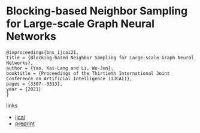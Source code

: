 # Blocking-based Neighbor Sampling for Large-scale Graph Neural Networks

```
@inproceedings{bns_ijcai21,
title = {Blocking-based Neighbor Sampling for Large-scale Graph Neural Networks},
author = {Yao, Kai-Lang and Li, Wu-Jun},
booktitle = {Proceedings of the Thirtieth International Joint Conference on Artificial Intelligence (IJCAI)},
pages = {3307--3313},
year = {2021}
}
```

links
- [ijcai](https://www.ijcai.org/Proceedings/2021/455)
- [preprint](https://cs.nju.edu.cn/lwj/paper/IJCAI21_BNS.pdf)
